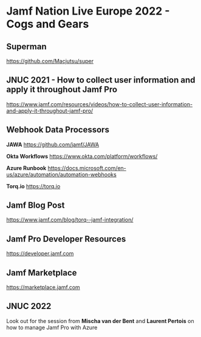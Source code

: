 # Jamf Nation Live Europe 2022 - Cogs and Gears

## Superman
https://github.com/Macjutsu/super

## JNUC 2021 - How to collect user information and apply it throughout Jamf Pro
https://www.jamf.com/resources/videos/how-to-collect-user-information-and-apply-it-throughout-jamf-pro/

## Webhook Data Processors

**JAWA**
https://github.com/jamf/JAWA

**Okta Workflows**
https://www.okta.com/platform/workflows/

**Azure Runbook**
https://docs.microsoft.com/en-us/azure/automation/automation-webhooks

**Torq.io**
https://torq.io

## Jamf Blog Post
https://www.jamf.com/blog/torq--jamf-integration/

## Jamf Pro Developer Resources 
https://developer.jamf.com

## Jamf Marketplace
https://marketplace.jamf.com

## JNUC 2022
Look out for the session from **Mischa van der Bent** and **Laurent Pertois** on how to manage Jamf Pro with Azure
